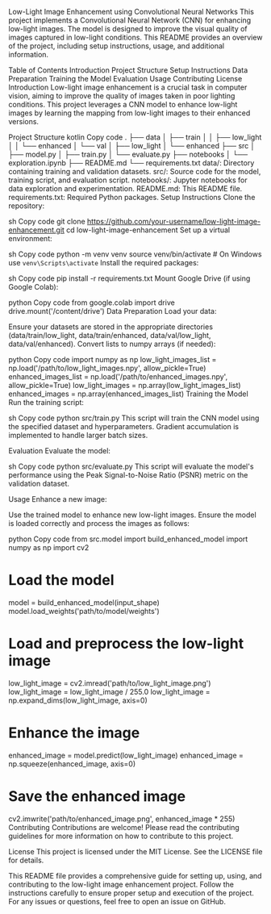 Low-Light Image Enhancement using Convolutional Neural Networks
This project implements a Convolutional Neural Network (CNN) for enhancing low-light images. The model is designed to improve the visual quality of images captured in low-light conditions. This README provides an overview of the project, including setup instructions, usage, and additional information.

Table of Contents
Introduction
Project Structure
Setup Instructions
Data Preparation
Training the Model
Evaluation
Usage
Contributing
License
Introduction
Low-light image enhancement is a crucial task in computer vision, aiming to improve the quality of images taken in poor lighting conditions. This project leverages a CNN model to enhance low-light images by learning the mapping from low-light images to their enhanced versions.

Project Structure
kotlin
Copy code
.
├── data
│   ├── train
│   │   ├── low_light
│   │   └── enhanced
│   └── val
│       ├── low_light
│       └── enhanced
├── src
│   ├── model.py
│   ├── train.py
│   └── evaluate.py
├── notebooks
│   └── exploration.ipynb
├── README.md
└── requirements.txt
data/: Directory containing training and validation datasets.
src/: Source code for the model, training script, and evaluation script.
notebooks/: Jupyter notebooks for data exploration and experimentation.
README.md: This README file.
requirements.txt: Required Python packages.
Setup Instructions
Clone the repository:

sh
Copy code
git clone https://github.com/your-username/low-light-image-enhancement.git
cd low-light-image-enhancement
Set up a virtual environment:

sh
Copy code
python -m venv venv
source venv/bin/activate  # On Windows use `venv\Scripts\activate`
Install the required packages:

sh
Copy code
pip install -r requirements.txt
Mount Google Drive (if using Google Colab):

python
Copy code
from google.colab import drive
drive.mount('/content/drive')
Data Preparation
Load your data:

Ensure your datasets are stored in the appropriate directories (data/train/low_light, data/train/enhanced, data/val/low_light, data/val/enhanced).
Convert lists to numpy arrays (if needed):

python
Copy code
import numpy as np
low_light_images_list = np.load('/path/to/low_light_images.npy', allow_pickle=True)
enhanced_images_list = np.load('/path/to/enhanced_images.npy', allow_pickle=True)
low_light_images = np.array(low_light_images_list)
enhanced_images = np.array(enhanced_images_list)
Training the Model
Run the training script:

sh
Copy code
python src/train.py
This script will train the CNN model using the specified dataset and hyperparameters. Gradient accumulation is implemented to handle larger batch sizes.

Evaluation
Evaluate the model:

sh
Copy code
python src/evaluate.py
This script will evaluate the model's performance using the Peak Signal-to-Noise Ratio (PSNR) metric on the validation dataset.

Usage
Enhance a new image:

Use the trained model to enhance new low-light images. Ensure the model is loaded correctly and process the images as follows:

python
Copy code
from src.model import build_enhanced_model
import numpy as np
import cv2

# Load the model
model = build_enhanced_model(input_shape)
model.load_weights('path/to/model/weights')

# Load and preprocess the low-light image
low_light_image = cv2.imread('path/to/low_light_image.png')
low_light_image = low_light_image / 255.0
low_light_image = np.expand_dims(low_light_image, axis=0)

# Enhance the image
enhanced_image = model.predict(low_light_image)
enhanced_image = np.squeeze(enhanced_image, axis=0)

# Save the enhanced image
cv2.imwrite('path/to/enhanced_image.png', enhanced_image * 255)
Contributing
Contributions are welcome! Please read the contributing guidelines for more information on how to contribute to this project.

License
This project is licensed under the MIT License. See the LICENSE file for details.

This README file provides a comprehensive guide for setting up, using, and contributing to the low-light image enhancement project. Follow the instructions carefully to ensure proper setup and execution of the project. For any issues or questions, feel free to open an issue on GitHub.
